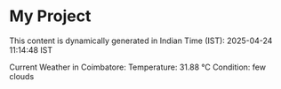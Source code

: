# My Project

This content is dynamically generated in Indian Time (IST): 2025-04-24 11:14:48 IST


Current Weather in Coimbatore:
Temperature: 31.88 °C
Condition: few clouds

